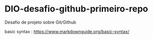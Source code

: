 # DIO-desafio-github-primeiro-repo
Desafio de projeto sobre Git/Github

basic syntax : https://www.markdownguide.org/basic-syntax/
